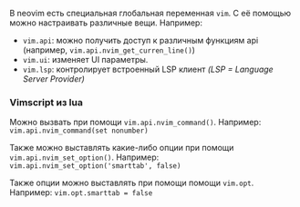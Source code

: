В neovim есть специальная глобальная переменная `vim`. С её помощью можно настраивать различные вещи. Например:
-   `vim.api`: можно получить доступ к различным функциям api (например, `vim.api.nvim_get_curren_line()`)
-   `vim.ui`: изменяет UI параметры.
-   `vim.lsp`: контролирует встроенный LSP клиент *(LSP = Language Server Provider)*

### Vimscript из lua
Можно вызвать при помощи `vim.api.nvim_command()`.
Например: `vim.api.nvim_command(set nonumber)`

Также можно выставлять какие-либо опции при помощи `vim.api.nvim_set_option()`.
Например: `vim.api.nvim_set_option('smarttab', false)`

Также опции можно выставлять при помощи помощи `vim.opt`.
Например: `vim.opt.smarttab = false`